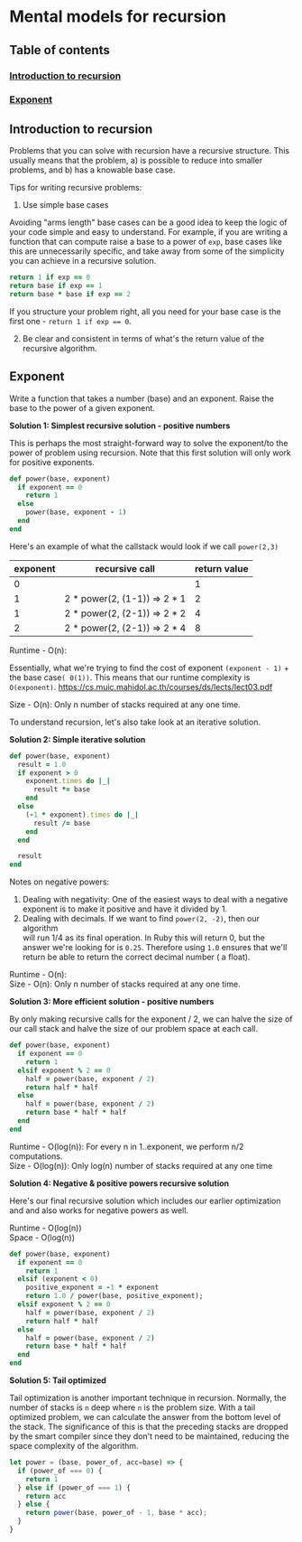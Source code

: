 # Mental models for recursion

## Table of contents

### [Introduction to recursion](#introduction-to-recurision-1)
### [Exponent](#exponent-1)

## Introduction to recursion

Problems that you can solve with recursion have a recursive structure. This
usually means that the problem, a) is possible to reduce into smaller problems,
and b) has a knowable base case.

Tips for writing recursive problems:

1) Use simple base cases

Avoiding "arms length" base cases can be a good idea to keep the logic of your
code simple and easy to understand. For example, if you are writing a function
that can compute raise a base to a power of `exp`, base cases like this are
unnecessarily specific, and take away from some of the simplicity you can
achieve in a recursive solution.

```rb
return 1 if exp == 0
return base if exp == 1
return base * base if exp == 2
```

If you structure your problem right, all you need for your base case is the
first one - `return 1 if exp == 0`.

2) Be clear and consistent in terms of what's the return value of the recursive algorithm.

## Exponent

Write a function that takes a number (base) and an exponent. Raise the base to
the power of a given exponent.

**Solution 1: Simplest recursive solution - positive numbers**

This is perhaps the most straight-forward way to solve the exponent/to the power
of problem using recursion. Note that this first solution will only work for
positive exponents.

```rb
def power(base, exponent)
  if exponent == 0
    return 1
  else
    power(base, exponent - 1)
  end
end
```

Here's an example of what the callstack would look if we call `power(2,3)`

exponent|recursive call               |return value
--------|-----------------------------|------------
0       |                             | 1
1       |2 * power(2, (1-1)) => 2 * 1 | 2
1       |2 * power(2, (2-1)) => 2 * 2 | 4
2       |2 * power(2, (2-1)) => 2 * 4 | 8

Runtime - O(n):

Essentially, what we're trying to find the cost of exponent ``(exponent - 1)`` + the base case`( 0(1))`. This means that our runtime complexity is `O(exponent)`.
https://cs.muic.mahidol.ac.th/courses/ds/lects/lect03.pdf

Size - O(n): Only n number of stacks required at any one time.

To understand recursion, let's also take look at an iterative solution.

**Solution 2: Simple iterative solution**

```rb
def power(base, exponent)
  result = 1.0
  if exponent > 0
    exponent.times do |_|
      result *= base
    end
  else
    (-1 * exponent).times do |_|
      result /= base
    end
  end

  result
end
```

Notes on negative powers:

1) Dealing with negativity: One of the easiest ways to deal with a negative
   exponent is to make it positive and have it divided by 1.
2) Dealing with decimals. If we want to find `power(2, -2)`, then our algorithm   
   will run 1/4 as its final operation. In Ruby this will return 0, but the
   answer we're looking for is `0.25`. Therefore using `1.0` ensures that we'll
   return be able to return the correct decimal number (  a float).

Runtime - O(n):  
Size - O(n): Only n number of stacks required at any one time.

**Solution 3: More efficient solution - positive numbers**

By only making recursive calls for the exponent / 2, we can halve the size of
our call stack and halve the size of our problem space at each call.

```rb
def power(base, exponent)
  if exponent == 0
    return 1
  elsif exponent % 2 == 0
    half = power(base, exponent / 2)
    return half * half
  else
    half = power(base, exponent / 2)
    return base * half * half
  end
end
```

Runtime - O(log(n)): For every n in 1..exponent, we perform n/2
computations.  
Size - O(log(n)): Only log(n) number of stacks required at any one time

**Solution 4: Negative & positive powers recursive solution**

Here's our final recursive solution which includes our earlier optimization and
and also works for negative powers as well.

Runtime - O(log(n))  
Space - O(log(n))

```rb
def power(base, exponent)
  if exponent == 0
    return 1
  elsif (exponent < 0)
    positive_exponent = -1 * exponent
    return 1.0 / power(base, positive_exponent);
  elsif exponent % 2 == 0
    half = power(base, exponent / 2)
    return half * half
  else
    half = power(base, exponent / 2)
    return base * half * half
  end
end
```

**Solution 5: Tail optimized**

Tail optimization is another important technique in recursion. Normally, the
number of stacks is `n` deep where `n` is the problem size. With a tail
optimized problem, we can calculate the answer from the bottom level of the
stack. The significance of this is that the preceding stacks are dropped by the
smart compiler since they don't need to be maintained, reducing the space
complexity of the algorithm.

```js
let power = (base, power_of, acc=base) => {
  if (power_of === 0) {
    return 1
  } else if (power_of === 1) {
    return acc
  } else {
    return power(base, power_of - 1, base * acc);
  }
}
```
